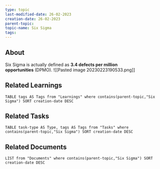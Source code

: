 ```yaml
---
type: topic
last-modified-date: 26-02-2023
creation-date: 26-02-2023
parent-topic: 
topic-name: Six Sigma
tags: 
---
```


## About
Six Sigma is actually defined as **3.4 defects per million opportunities** (DPMO).
![[Pasted image 20230223190533.png]]

## Related Learnings
```dataview
TABLE tags AS Tags from "Learnings" where contains(parent-topic,"Six Sigma") SORT creation-date DESC
```


## Related Tasks
```dataview
TABLE task-type AS Type, tags AS Tags from "Tasks" where contains(parent-topic,"Six Sigma") SORT creation-date DESC
```

## Related Documents
```dataview
LIST from "Documents" where contains(parent-topic,"Six Sigma") SORT creation-date DESC
```